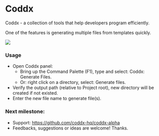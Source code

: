 # Coddx

Coddx - a collection of tools that help developers program efficiently.

One of the features is generating multiple files from templates quickly.

<img src="https://github.com/coddx-hq/coddx-alpha/raw/master/src/static/coddx-demo.gif" />

### Usage

- Open Coddx panel:
  - Bring up the Command Palette (F1), type and select: Coddx: Generate Files.
  - Or: right click on a directory, select: Generate files.
- Verify the output path (relative to Project root), new directory will be created if not existed.
- Enter the new file name to generate file(s).

### Next milestone:

- Support: https://github.com/coddx-hq/coddx-alpha
- Feedbacks, suggestions or ideas are welcome! Thanks.
